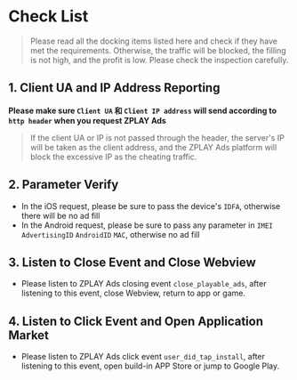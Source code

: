 # Check List

> Please read all the docking items listed here and check if they have met the requirements. Otherwise, the traffic will be blocked, the filling is not high, and the profit is low. Please check the inspection carefully.

## 1. Client UA and IP Address Reporting

**Please make sure `Client UA` 和 `Client IP address` will send according to `http header` when you request ZPLAY Ads**

> If the client UA or IP is not passed through the header, the server's IP will be taken as the client address, and the ZPLAY Ads platform will block the excessive IP as the cheating traffic.

## 2. Parameter Verify

* In the iOS request, please be sure to pass the device's `IDFA`, otherwise there will be no ad fill
* In the Android request, please be sure to pass any parameter in `IMEI` `AdvertisingID` `AndroidID` `MAC`, otherwise no ad fill

## 3. Listen to Close Event and Close Webview

* Please listen to ZPLAY Ads closing event `close_playable_ads`, after listening to this event, close Webview, return to app or game.

## 4. Listen to Click Event and Open Application Market

* Please listen to ZPLAY Ads click event  `user_did_tap_install`, after listening to this event, open build-in APP Store or jump to Google Play.
